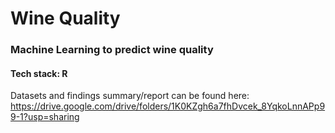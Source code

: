 # Wine Quality
### Machine Learning to predict wine quality
#### Tech stack: R

Datasets and findings summary/report can be found here: https://drive.google.com/drive/folders/1K0KZgh6a7fhDvcek_8YqkoLnnAPp99-1?usp=sharing
